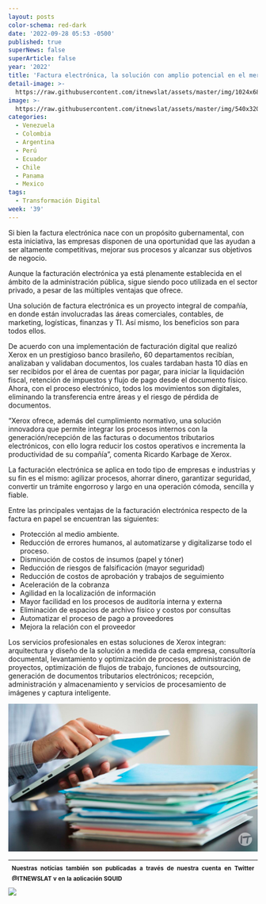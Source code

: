 ```yaml
---
layout: posts
color-schema: red-dark
date: '2022-09-28 05:53 -0500'
published: true
superNews: false
superArticle: false
year: '2022'
title: 'Factura electrónica, la solución con amplio potencial en el mercado'
detail-image: >-
  https://raw.githubusercontent.com/itnewslat/assets/master/img/1024x680/factura-electronica-g.jpg
image: >-
  https://raw.githubusercontent.com/itnewslat/assets/master/img/540x320/factura-electronica-p.jpg
categories:
  - Venezuela
  - Colombia
  - Argentina
  - Perú
  - Ecuador
  - Chile
  - Panama
  - Mexico
tags:
  - Transformación Digital
week: '39'
---
```

Si bien la factura electrónica nace con un propósito gubernamental, con esta iniciativa, las empresas disponen de una oportunidad que las ayudan a ser altamente competitivas, mejorar sus procesos y alcanzar sus objetivos de negocio.

Aunque la facturación electrónica ya está plenamente establecida en el ámbito de la administración pública, sigue siendo poco utilizada en el sector privado, a pesar de las múltiples ventajas que ofrece.

Una solución de factura electrónica es un proyecto integral de compañía, en donde están involucradas las áreas comerciales, contables, de marketing, logísticas, finanzas y TI. Así mismo, los beneficios son para todos ellos.

De acuerdo con una implementación de facturación digital que realizó Xerox en un prestigioso banco brasileño, 60 departamentos recibían, analizaban y validaban documentos, los cuales tardaban hasta 10 días en ser recibidos por el área de cuentas por pagar, para iniciar la liquidación fiscal, retención de impuestos y flujo de pago desde el documento físico. Ahora, con el proceso electrónico, todos los movimientos son digitales, eliminando la transferencia entre áreas y el riesgo de pérdida de documentos.

“Xerox ofrece, además del cumplimiento normativo, una solución innovadora que permite integrar los procesos internos con la generación/recepción de las facturas o documentos tributarios electrónicos, con ello logra reducir los costos operativos e incrementa la productividad de su compañía”, comenta Ricardo Karbage de Xerox.

La facturación electrónica se aplica en todo tipo de empresas e industrias y su fin es el mismo: agilizar procesos, ahorrar dinero, garantizar seguridad, convertir un trámite engorroso y largo en una operación cómoda, sencilla y fiable.

Entre las principales ventajas de la facturación electrónica respecto de la factura en papel se encuentran las siguientes:

- Protección al medio ambiente.
- Reducción de errores humanos, al automatizarse y digitalizarse todo el proceso.
- Disminución de costos de insumos (papel y tóner)
- Reducción de riesgos de falsificación (mayor seguridad)
- Reducción de costos de aprobación y trabajos de seguimiento
- Aceleración de la cobranza
- Agilidad en la localización de información
- Mayor facilidad en los procesos de auditoría interna y externa
- Eliminación de espacios de archivo físico y costos por consultas
- Automatizar el proceso de pago a proveedores
- Mejora la relación con el proveedor

Los servicios profesionales en estas soluciones de Xerox integran: arquitectura y diseño de la solución a medida de cada empresa, consultoría documental, levantamiento y optimización de procesos, administración de proyectos, optimización de flujos de trabajo, funciones de outsourcing, generación de documentos tributarios electrónicos; recepción, administración y almacenamiento y servicios de procesamiento de imágenes y captura inteligente.

![](https://raw.githubusercontent.com/itnewslat/assets/master/img/540x320/factura-electronica-p.jpg)

<table style="height: 42px;" width="569">
<tbody>
<tr>
<td style="text-align: justify;"><sub><strong>Nuestras noticias también son publicadas a través de nuestra cuenta en Twitter <a href="https://twitter.com/itnewslat?lang=es">@ITNEWSLAT</a> y en la aplicación <a href="https://squidapp.co/en/">SQUID</a></strong></sub></td>
</tr>
</tbody>
</table>

<img src="https://tracker.metricool.com/c3po.jpg?hash=56f88a41e39ab42c063cc51676587a04"/>